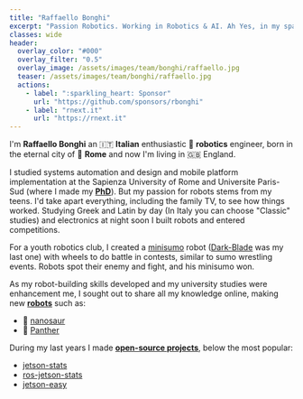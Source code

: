 ```yaml
---
title: "Raffaello Bonghi"
excerpt: "Passion Robotics. Working in Robotics & AI. Ah Yes, in my spare time I work in robotics. Ph.D. in Robotics and automation engineer."
classes: wide
header:
  overlay_color: "#000"
  overlay_filter: "0.5"
  overlay_image: /assets/images/team/bonghi/raffaello.jpg
  teaser: /assets/images/team/bonghi/raffaello.jpg
  actions:
    - label: ":sparkling_heart: Sponsor"
      url: "https://github.com/sponsors/rbonghi"
    - label: "rnext.it"
      url: "https://rnext.it"
---
```


I'm **Raffaello Bonghi** an 🇮🇹 **Italian** enthusiastic 🤖 **robotics** engineer, born in the eternal city of 🛵 **Rome** and now I'm living in 🇬🇧 England.

I studied systems automation and design and mobile platform implementation at the Sapienza University of Rome and Universite Paris-Sud (where I made my [**PhD**](https://rnext.it/raffaello-bonghi/#2012-2016---phd-in-automation)). But my passion for robots stems from my teens. I'd take apart everything, including the family TV, to see how things worked. Studying Greek and Latin by day (In Italy you can choose "Classic" studies) and electronics at night soon I built robots and entered competitions.

For a youth robotics club, I created a [minisumo](https://rnext.it/publications/robot-minisumo/) robot ([Dark-Blade](https://rnext.it/robot/dark-blade) was my last one) with wheels to do battle in contests, similar to sumo wrestling events. Robots spot their enemy and fight, and his minisumo won.

As my robot-building skills developed and my university studies were enhancement me, I sought out to share all my knowledge online, making new [**robots**](https://rnext.it/robot/) such as:

 * 🦕 [nanosaur](https://nanosaur.ai/)
 * 🐆 [Panther](https://rpanther.github.io/)

During my last years I made [**open-source projects**](https://rnext.it/project/), below the most popular:

 * [jetson-stats](https://github.com/rbonghi/jetson_stats)
 * [ros-jetson-stats](https://github.com/rbonghi/ros_jetson_stats)
 * [jetson-easy](https://github.com/rbonghi/jetson_easy)